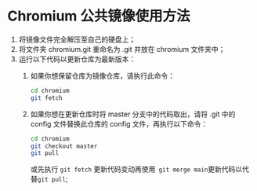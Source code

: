 # Chromium 公共镜像使用方法
1. 将镜像文件完全解压至自己的硬盘上；
2. 将文件夹 chromium.git 重命名为 .git 并放在 chromium 文件夹中；
3. 运行以下代码以更新仓库为最新版本：
   1. 如果你想保留仓库为镜像仓库，请执行此命令：
   
      ```bash
      cd chromium
      git fetch
      ```
   2. 如果你想在更新仓库时将 master 分支中的代码取出，请将 .git 中的 config 文件替换此仓库的 config 文件，再执行以下命令：
      ```bash
      cd chromium
      git checkout master
      git pull
      ```
      或先执行 `git fetch` 更新代码变动再使用` git merge main`更新代码以代替`git pull`;
